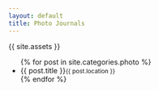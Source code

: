```yaml
---
layout: default
title: Photo Journals
---
```


{{ site.assets }}

<ul class="photo">
{% for post in site.categories.photo %}
    <li>
        <a href="{{ post.url }}" style="background-image:url('{{ site.assets }}{{ post.id }}/{{ post.top }}');"></a>
        <div>{{ post.title }}<small>{{ post.location }}</small></div>
    </li>
{% endfor %}
</ul>

